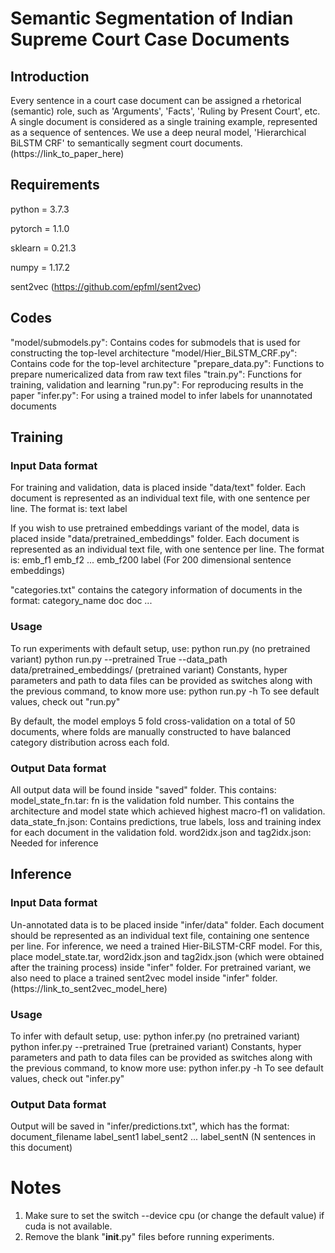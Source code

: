 # Semantic Segmentation of Indian Supreme Court Case Documents

## Introduction
Every sentence in a court case document can be assigned a rhetorical (semantic) role, such as 'Arguments', 'Facts', 'Ruling by Present Court', etc. A single document is considered as a single training example, represented as a sequence of sentences. We use a deep neural model, 'Hierarchical BiLSTM CRF' to semantically segment court documents. (https://link_to_paper_here)

## Requirements
python = 3.7.3

pytorch = 1.1.0

sklearn = 0.21.3

numpy = 1.17.2

sent2vec (https://github.com/epfml/sent2vec)

## Codes
  "model/submodels.py":         Contains codes for submodels that is used for constructing the top-level architecture
  "model/Hier_BiLSTM_CRF.py":   Contains code for the top-level architecture
  "prepare_data.py":            Functions to prepare numericalized data from raw text files
  "train.py":                   Functions for training, validation and learning
  "run.py":                     For reproducing results in the paper
  "infer.py":                   For using a trained model to infer labels for unannotated documents

## Training
### Input Data format
For training and validation, data is placed inside "data/text" folder. Each document is represented as an individual text file, with one sentence per line. The format is: 
  text <TAB> label
  
If you wish to use pretrained embeddings variant of the model, data is placed inside "data/pretrained_embeddings" folder. Each document is represented as an individual text file, with one sentence per line. The format is: 
  emb_f1 <SPACE> emb_f2 <SPACE> ... <SPACE> emb_f200 <TAB> label  (For 200 dimensional sentence embeddings)
  
"categories.txt" contains the category information of documents in the format:
  category_name <TAB> doc <SPACE> doc <SPACE> ...
  
### Usage
To run experiments with default setup, use: 
  python run.py                                                                 (no pretrained variant)
  python run.py --pretrained True --data_path data/pretrained_embeddings/       (pretrained variant)
Constants, hyper parameters and path to data files can be provided as switches along with the previous command, to know more use: 
  python run.py -h
To see default values, check out "run.py"

By default, the model employs 5 fold cross-validation on a total of 50 documents, where folds are manually constructed to have balanced category distribution across each fold.

### Output Data format
All output data will be found inside "saved" folder. This contains:
  model_state_fn.tar:  fn is the validation fold number. This contains the architecture and model state which achieved highest macro-f1 on validation.
  data_state_fn.json:   Contains predictions, true labels, loss and training index for each document in the validation fold.
  word2idx.json and tag2idx.json: Needed for inference
  
## Inference
### Input Data format
Un-annotated data is to be placed inside "infer/data" folder. Each document should be represented as an individual text file, containing one sentence per line.
For inference, we need a trained Hier-BiLSTM-CRF model. For this, place model_state.tar, word2idx.json and tag2idx.json (which were obtained after the training process) inside "infer" folder.
For pretrained variant, we also need to place a trained sent2vec model inside "infer" folder. (https://link_to_sent2vec_model_here)

### Usage
To infer with default setup, use:
  python infer.py                       (no pretrained variant)
  python infer.py --pretrained True     (pretrained variant)
Constants, hyper parameters and path to data files can be provided as switches along with the previous command, to know more use: 
  python infer.py -h
To see default values, check out "infer.py"

### Output Data format
Output will be saved in "infer/predictions.txt", which has the format:
  document_filename <TAB> label_sent1 <COMMA> label_sent2 <COMMA> ... <COMMA> label_sentN     (N sentences in this document)
  
# Notes
1.  Make sure to set the switch --device cpu (or change the default value) if cuda is not available.
2.  Remove the blank "__init__.py" files before running experiments.
